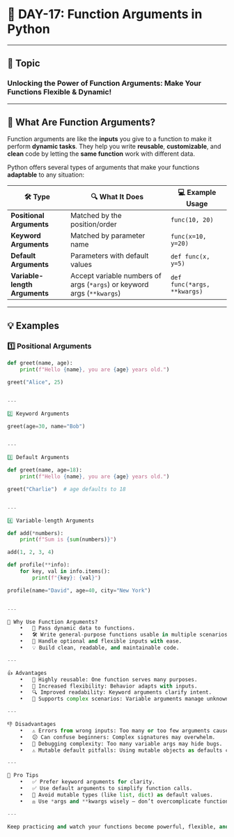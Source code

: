 # 🚀 DAY-17: Function Arguments in Python

---

## 🎯 Topic  
### **Unlocking the Power of Function Arguments: Make Your Functions Flexible & Dynamic!**

---

## 📖 What Are Function Arguments?

Function arguments are like the **inputs** you give to a function to make it perform **dynamic tasks**. They help you write **reusable**, **customizable**, and **clean** code by letting the **same function** work with different data.

Python offers several types of arguments that make your functions **adaptable** to any situation:

| 🛠️ **Type**                   | 🔍 **What It Does**                         | 💻 **Example Usage**                  |
|------------------------------|---------------------------------------------|------------------------------------|
| **Positional Arguments**      | Matched by the position/order                | `func(10, 20)`                     |
| **Keyword Arguments**         | Matched by parameter name                     | `func(x=10, y=20)`                 |
| **Default Arguments**         | Parameters with default values                | `def func(x, y=5)`                 |
| **Variable-length Arguments** | Accept variable numbers of args (`*args`) or keyword args (`**kwargs`) | `def func(*args, **kwargs)`        |

---

## 💡 Examples

### 1️⃣ Positional Arguments

```python
def greet(name, age):
    print(f"Hello {name}, you are {age} years old.")

greet("Alice", 25)


---

2️⃣ Keyword Arguments

greet(age=30, name="Bob")


---

3️⃣ Default Arguments

def greet(name, age=18):
    print(f"Hello {name}, you are {age} years old.")

greet("Charlie")  # age defaults to 18


---

4️⃣ Variable-length Arguments

def add(*numbers):
    print(f"Sum is {sum(numbers)}")

add(1, 2, 3, 4)

def profile(**info):
    for key, val in info.items():
        print(f"{key}: {val}")

profile(name="David", age=40, city="New York")


---

🔧 Why Use Function Arguments?
	•	🚀 Pass dynamic data to functions.
	•	🛠️ Write general-purpose functions usable in multiple scenarios.
	•	🎯 Handle optional and flexible inputs with ease.
	•	💡 Build clean, readable, and maintainable code.

---

👍 Advantages
	•	🔄 Highly reusable: One function serves many purposes.
	•	🔄 Increased flexibility: Behavior adapts with inputs.
	•	🔍 Improved readability: Keyword arguments clarify intent.
	•	🔗 Supports complex scenarios: Variable arguments manage unknown inputs.

---

👎 Disadvantages
	•	⚠️ Errors from wrong inputs: Too many or too few arguments cause exceptions.
	•	😕 Can confuse beginners: Complex signatures may overwhelm.
	•	🐞 Debugging complexity: Too many variable args may hide bugs.
	•	⚠️ Mutable default pitfalls: Using mutable objects as defaults can cause unexpected side-effects.

---

🌟 Pro Tips
	•	✅ Prefer keyword arguments for clarity.
	•	✅ Use default arguments to simplify function calls.
	•	🚫 Avoid mutable types (like list, dict) as default values.
	•	⚖️ Use *args and **kwargs wisely — don’t overcomplicate function signatures.

---

Keep practicing and watch your functions become powerful, flexible, and clean! 💪🐍
